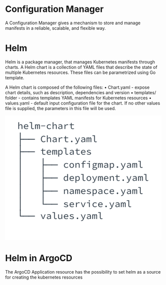 
# Configuration Manager

A Configuration Manager gives a mechanism to store and manage manifests in a reliable, scalable, and flexible way.

# Helm  

Helm is a package manager, that manages Kubernetes manifests through charts. A Helm chart is a collection of YAML files that describe the state of multiple Kubernetes resources. These files can be parametrized using Go template.

A Helm chart is composed of the following files:
    • Chart.yaml - expose chart details, such as description, dependencies and version 
    • templates/ folder - contains templates YAML manifests for Kubernetes resources 
    • values.yaml - default input configuration file for the chart. If no other values file is supplied, the parameters in this file will be used. 

![Helm Chart Structure](./images/helm-chart-structure.PNG "Helm Chart Structure")    

# Helm in ArgoCD

The ArgoCD Application resource has the possibility to set helm as a source for creating the kubernetes resources